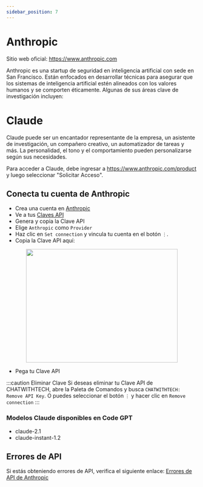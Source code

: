 ```yaml
---
sidebar_position: 7
---
```


# Anthropic
Sitio web oficial: https://www.anthropic.com

Anthropic es una startup de seguridad en inteligencia artificial con sede en San Francisco. Están enfocados en desarrollar técnicas para asegurar que los sistemas de inteligencia artificial estén alineados con los valores humanos y se comporten éticamente.
Algunas de sus áreas clave de investigación incluyen:

# Claude
Claude puede ser un encantador representante de la empresa, un asistente de investigación, un compañero creativo, un automatizador de tareas y más. La personalidad, el tono y el comportamiento pueden personalizarse según sus necesidades.

Para acceder a Claude, debe ingresar a https://www.anthropic.com/product y luego seleccionar "Solicitar Acceso".

## Conecta tu cuenta de Anthropic
- Crea una cuenta en [Anthropic](https://console.anthropic.com/)
- Ve a tus [Claves API](https://app.nightfall.ai/developer-platform/api-keys)
- Genera y copia la Clave API
- Elige `Anthropic` como `Provider`
- Haz clic en `Set connection` y vincula tu cuenta en el botón `⋮`.
- Copia la Clave API aquí:

<p align="center">
      <img width="400" height="300" src="https://github.com/davila7/code-gpt-docs/assets/37567214/d83dda72-9095-43c7-9be1-77dc29e685e3" />
</p>

- Pega tu Clave API

:::caution Eliminar Clave
Si deseas eliminar tu Clave API de CHATWITHTECH, abre la Paleta de Comandos y busca `CHATWITHTECH: Remove API Key`. O puedes seleccionar el botón `⋮` y hacer clic en `Remove connection`
:::

### Modelos Claude disponibles en Code GPT
- claude-2.1
- claude-instant-1.2

## Errores de API
Si estás obteniendo errores de API, verifica el siguiente enlace: [Errores de API de Anthropic](https://docs.anthropic.com/claude/reference/errors-and-rate-limits)

